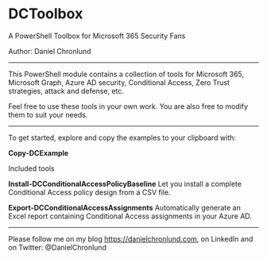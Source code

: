 # DCToolbox

A PowerShell Toolbox for Microsoft 365 Security Fans

Author: Daniel Chronlund

---------------------------------------------------

This PowerShell module contains a collection of tools for Microsoft 365, Microsoft Graph, Azure AD security, Conditional Access, Zero Trust strategies, attack and defense, etc.

Feel free to use these tools in your own work. You are also free to modify them to suit your needs.

---------------------------------------------------

To get started, explore and copy the examples to your clipboard with:

<b>Copy-DCExample</b>


Included tools

<b>Install-DCConditionalAccessPolicyBaseline</b>
Let you install a complete Conditional Access policy design from a CSV file.

<b>Export-DCConditionalAccessAssignments</b>
Automatically generate an Excel report containing Conditional Access assignments in your Azure AD.


---------------------------------------------------

Please follow me on my blog https://danielchronlund.com, on LinkedIn and on Twitter: @DanielChronlund
